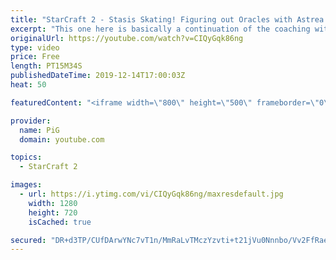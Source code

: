 ```yaml
---
title: "StarCraft 2 - Stasis Skating! Figuring out Oracles with Astrea | Pro-Coaching #5 Astrea Pt.3"
excerpt: "This one here is basically a continuation of the coaching with Astrea but we wanted to keep this part short so we made it a small seperate video! :)   Like the content? Then consider to leave a thumbs up and subscribe! ;) If you wish to support me please consider doing so through my patreon: https://www.patreon.com/PiGSC2"
originalUrl: https://youtube.com/watch?v=CIQyGqk86ng
type: video
price: Free
length: PT15M34S
publishedDateTime: 2019-12-14T17:00:03Z
heat: 50

featuredContent: "<iframe width=\"800\" height=\"500\" frameborder=\"0\" src=\"https://www.youtube.com/embed/CIQyGqk86ng\" allow=\"accelerometer; autoplay; encrypted-media; gyroscope; picture-in-picture\" allowfullscreen></iframe>"

provider:
  name: PiG
  domain: youtube.com

topics:
  - StarCraft 2

images:
  - url: https://i.ytimg.com/vi/CIQyGqk86ng/maxresdefault.jpg
    width: 1280
    height: 720
    isCached: true

secured: "DR+d3TP/CUfDArwYNc7vT1n/MmRaLvTMczYzvti+t21jVu0Nnnbo/Vv2FfRaerbOzXU7lUmg0RDcGIsQMAiR7oStEhXxjK3Q2HIzP/UIM5Tqkcvp6qYS9Iw/s7Wmx3j4xiQ+2wQayZTEf/QYbk/5f5jUsX65b3xAaaOcbxCoD7uxGwlXYQkXVis44L7Trhp3bpprvFfp5ornZqVpIr/fdnak9UkCenS7ib+TgHhy3wMsyB2rlYzj+aKzLPjSCAYGR1w/pn5ZYqnRMD23HpOCGhShbDthafVL4qBeFt9gaMlNyNElTVeqnjS+fP5LiWUuxbJZw/SxwYONkzKs1ZVxG2Svm+gRUJMojNAzw3TTGby0aW8iIm5EsHjQ36zSBWgqTNPi5D/kRhwEty2Z9XqTJi2PpggOFR+aFHtDnxhBGtg=;9ZsMDjlrnyAMGtn7AIJQDQ=="
---
```


